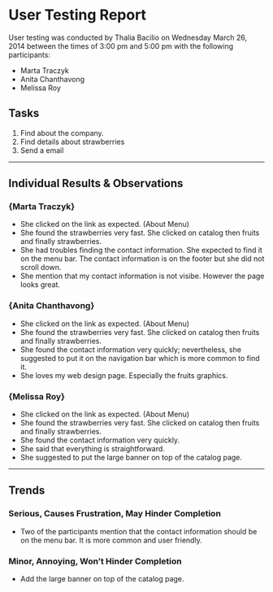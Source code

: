 # User Testing Report

User testing was conducted by Thalia Bacilio on Wednesday March 26, 2014 between the times of 3:00 pm and 5:00 pm with the following participants:

- Marta Traczyk
- Anita Chanthavong
- Melissa Roy

## Tasks

1. Find about the company. 
2. Find details about strawberries
3. Send a email

---

## Individual Results & Observations

### {Marta Traczyk}

- She clicked on the link as expected. (About Menu)
- She found the strawberries very fast. She clicked on catalog then fruits and finally strawberries. 
- She had troubles finding the contact information. She expected to find it on the menu bar. The contact information is on the footer but she did not scroll down. 
- She mention that my contact information is not visibe. However the page looks great. 


### {Anita Chanthavong}

- She clicked on the link as expected. (About Menu)
- She found the strawberries very fast. She clicked on catalog then fruits and finally strawberries. 
- She found the contact information very quickly; nevertheless, she suggested to put it on the navigation bar which is more common to find it. 
- She loves my web design page. Especially the fruits graphics. 


### {Melissa Roy}

- She clicked on the link as expected. (About Menu)
- She found the strawberries very fast. She clicked on catalog then fruits and finally strawberries. 
- She found the contact information very quickly. 
- She said that everything is straightforward. 
- She suggested to put the large banner on top of the catalog page.

---

## Trends


### Serious, Causes Frustration, May Hinder Completion

- Two of the participants mention that the contact information should be on the menu bar. It is more common and user friendly. 


### Minor, Annoying, Won’t Hinder Completion

- Add the large banner on top of the catalog page. 